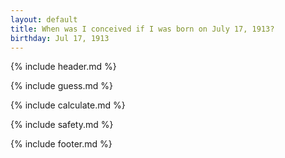```yaml
---
layout: default
title: When was I conceived if I was born on July 17, 1913?
birthday: Jul 17, 1913
---
```


{% include header.md %}

{% include guess.md %}

{% include calculate.md %}

{% include safety.md %}

{% include footer.md %}



